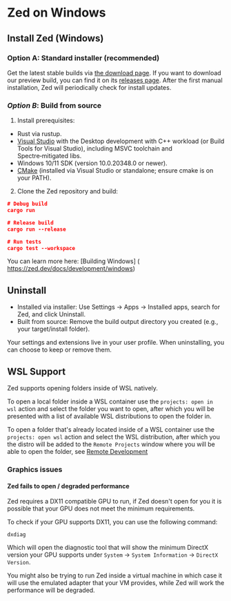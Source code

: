 # Zed on Windows

## Install Zed (Windows)

###  **Option A**:  Standard installer (recommended)

Get the latest stable builds via [the download page](https://zed.dev/download). If you want to download our preview build, you can find it on its [releases page](https://zed.dev/releases/preview). After the first manual installation, Zed will periodically check for install updates.

###  ***Option B***: Build from source

1. Install prerequisites:
- Rust via rustup.
- [Visual Studio](https://visualstudio.microsoft.com/downloads/) with the Desktop development with C++ workload (or Build Tools for Visual Studio), including MSVC toolchain and Spectre‑mitigated libs.
- Windows 10/11 SDK (version 10.0.20348.0 or newer).
- [CMake](https://cmake.org/download) (installed via Visual Studio or standalone; ensure cmake is on your PATH).

2. Clone the Zed repository and build:
```json
# Debug build
cargo run

# Release build
cargo run --release

# Run tests
cargo test --workspace
```
You can learn more here: [Building Windows] ( https://zed.dev/docs/development/windows)

## Uninstall 

- Installed via installer: Use Settings → Apps → Installed apps, search for Zed, and click Uninstall.
- Built from source: Remove the build output directory you created (e.g., your target/install folder).

Your settings and extensions live in your user profile. When uninstalling, you can choose to keep or remove them.

## WSL Support

Zed supports opening folders inside of WSL natively.

To open a local folder inside a WSL container use the `projects: open in wsl` action and select the folder you want to open, after which you will be presented with a list of available WSL distributions to open the folder in.

To open a folder that's already located inside of a WSL container use the `projects: open wsl` action and select the WSL distribution, after which you the distro will be added to the `Remote Projects` window where you will be able to open the folder, see [Remote Development](./remote-development.md)

### Graphics issues

#### Zed fails to open / degraded performance

Zed requires a DX11 compatible GPU to run, if Zed doesn't open for you it is possible that your GPU does not meet the minimum requirements.

To check if your GPU supports DX11, you can use the following command:

```
dxdiag
```

Which will open the diagnostic tool that will show the minimum DirectX version your GPU supports under `System` -> `System Information` -> `DirectX Version`.

You might also be trying to run Zed inside a virtual machine in which case it will use the emulated adapter that your VM provides, while Zed will work the performance will be degraded.
